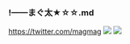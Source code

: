 ### !——まぐ太★☆☆.md
https://twitter.com/magmag
![](https://pbs.twimg.com/media/ECc5gPMUEAAxUTu?format=jpg&name=4096x4096)
![](https://pbs.twimg.com/media/ECsSWr8UEAAIjwq?format=jpg&name=4096x4096)
